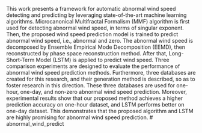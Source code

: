 This work presents a framework for automatic abnormal wind speed detecting and predicting by leveraging state-of-the-art machine learning algorithms. Microcanonical Multifractal Formalism (MMF) algorithm is first used for detecting abnormal wind speed, in terms of singular exponent. Then, the proposed wind speed prediction model is trained to predict abnormal wind speed, i.e., abnormal and zero. The abnormal wind speed is decomposed by Ensemble Empirical Mode Decomposition (EEMD), then reconstructed by phase space reconstruction method. After that, Long-Short-Term Model (LSTM) is applied to predict wind speed. Three comparison experiments are designed to evaluate the performance of abnormal wind speed prediction methods. Furthermore, three databases are created for this research, and their generation method is described, so as to foster research in this direction. These three databases are used for one-hour, one-day, and non-zero abnormal wind speed prediction. Moreover, experimental results show that our proposed method achieves a higher prediction accuracy on one-hour dataset, and LSTM performs better on one-day dataset. This demonstrates that the proposed algorithm and LSTM are highly promising for abnormal wind speed prediction. # abnormal_wind_predict
